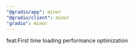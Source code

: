 ```yaml
---
"@gradio/app": minor
"@gradio/client": minor
"gradio": minor
---
```


feat:First time loading performance optimization
